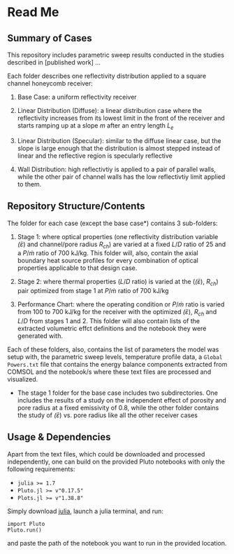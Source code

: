 # Read Me

## Summary of Cases
This repository includes parametric sweep results conducted in the studies described in [published work] ...

Each folder describes one reflectivity distribution applied to a square channel honeycomb receiver:

1. Base Case: a uniform reflectivity receiver

2. Linear Distribution (Diffuse): a linear distribution case where the reflectivity increases from its lowest limit in the front of the receiver and starts ramping up at a slope $m$ after an entry length $L_e$

3. Linear Distribution (Specular): similar to the diffuse linear case, but the slope is large enough that the distribution is almost stepped instead of linear and the reflective region is specularly reflective

4. Wall Distribution: high reflectivtiy is applied to a pair of parallel walls, while the other pair of channel walls has the low reflectivtiy limit applied to them. 

## Repository Structure/Contents

The folder for each case (except the base case*) contains 3 sub-folders:

1. Stage 1: where optical properties (one reflectivity distribution variable $\bar(\varepsilon)$ and channel/pore radius $R_{ch}$) are varied at a fixed $L/D$ ratio of 25 and a $P/\dot{m}$ ratio of 700 kJ/kg. This folder will, also, contain the axial boundary heat source profiles for every combination of optical properties applicable to that design case.

2. Stage 2: where thermal properties ($L/D$ ratio) is varied at the ($\bar(\varepsilon)$, $R_{ch}$) pair optimized from stage 1 at $P/\dot{m}$ ratio of 700 kJ/kg 

3. Performance Chart: where the operating condition or $P/\dot{m}$ ratio is varied from 100 to 700 kJ/kg for the receiver with the optimized $\bar(\varepsilon)$, $R_{ch}$ and $L/D$ from stages 1 and 2. This folder will also contain lists of the extracted volumetric effct definitions and the notebook they were generated with.

Each of these folders, also, contains the list of parameters the model was setup with, the parametric sweep levels, temperature profile data, a `Global Powers.txt` file that contains the energy balance components extracted from COMSOL and the notebook/s where these text files are processed and visualized.

* The stage 1 folder for the base case includes two subdirectories. One includes the results of a study on the independent effect of porosity and pore radius at a fixed emissivity of 0.8, while the other folder contains the study of $\bar(\varepsilon)$ vs. pore radius like all the other receiver cases


## Usage & Dependencies

Apart from the text files, which could be downloaded and processed independently, one can build on the provided Pluto notebooks with only the following requirements:

- `julia >= 1.7`
- `Pluto.jl >= v"0.17.5"`
- `Plots.jl >= v"1.38.8"`

Simply download [julia](https://julialang.org/), launch a julia terminal, and run: 

```
import Pluto
Pluto.run()
```

and paste the path of the notebook you want to run in the provided location.
